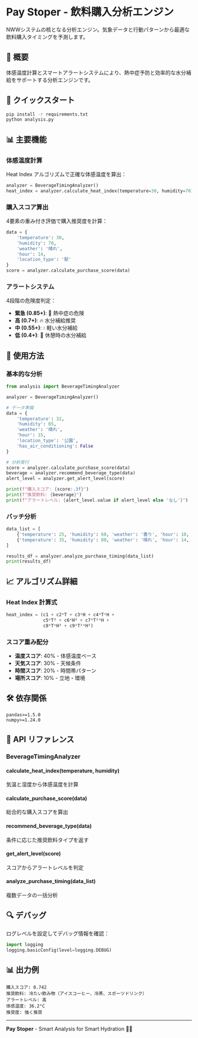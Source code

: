 # Pay Stoper - 飲料購入分析エンジン

NWWシステムの核となる分析エンジン。気象データと行動パターンから最適な飲料購入タイミングを予測します。

## 🧠 概要

体感温度計算とスマートアラートシステムにより、熱中症予防と効率的な水分補給をサポートする分析エンジンです。

## 🚀 クイックスタート

```bash
pip install -r requirements.txt
python analysis.py
```

## 📊 主要機能

### 体感温度計算
Heat Index アルゴリズムで正確な体感温度を算出：
```python
analyzer = BeverageTimingAnalyzer()
heat_index = analyzer.calculate_heat_index(temperature=30, humidity=70)
```

### 購入スコア算出
4要素の重み付き評価で購入推奨度を計算：
```python
data = {
    'temperature': 30,
    'humidity': 70,
    'weather': '晴れ',
    'hour': 14,
    'location_type': '駅'
}
score = analyzer.calculate_purchase_score(data)
```

### アラートシステム
4段階の危険度判定：
- **緊急 (0.85+)**: 🚨 熱中症の危険
- **高 (0.7+)**: 🔥 水分補給推奨  
- **中 (0.55+)**: 💧 軽い水分補給
- **低 (0.4+)**: 🍹 休憩時の水分補給

## 🔧 使用方法

### 基本的な分析
```python
from analysis import BeverageTimingAnalyzer

analyzer = BeverageTimingAnalyzer()

# データ準備
data = {
    'temperature': 32,
    'humidity': 65,
    'weather': '晴れ',
    'hour': 15,
    'location_type': '公園',
    'has_air_conditioning': False
}

# 分析実行
score = analyzer.calculate_purchase_score(data)
beverage = analyzer.recommend_beverage_type(data)
alert_level = analyzer.get_alert_level(score)

print(f"購入スコア: {score:.3f}")
print(f"推奨飲料: {beverage}")
print(f"アラートレベル: {alert_level.value if alert_level else 'なし'}")
```

### バッチ分析
```python
data_list = [
    {'temperature': 25, 'humidity': 60, 'weather': '曇り', 'hour': 10, 'location_type': 'オフィス'},
    {'temperature': 35, 'humidity': 80, 'weather': '晴れ', 'hour': 14, 'location_type': '駅'}
]

results_df = analyzer.analyze_purchase_timing(data_list)
print(results_df)
```

## 📈 アルゴリズム詳細

### Heat Index 計算式
```python
heat_index = (c1 + c2*T + c3*H + c4*T*H + 
              c5*T² + c6*H² + c7*T²*H + 
              c8*T*H² + c9*T²*H²)
```

### スコア重み配分
- **温度スコア**: 40% - 体感温度ベース
- **天気スコア**: 30% - 天候条件
- **時間スコア**: 20% - 時間帯パターン
- **場所スコア**: 10% - 立地・環境

## 🛠️ 依存関係

```
pandas>=1.5.0
numpy>=1.24.0
```

## 📝 API リファレンス

### BeverageTimingAnalyzer

#### calculate_heat_index(temperature, humidity)
気温と湿度から体感温度を計算

#### calculate_purchase_score(data)
総合的な購入スコアを算出

#### recommend_beverage_type(data)
条件に応じた推奨飲料タイプを返す

#### get_alert_level(score)
スコアからアラートレベルを判定

#### analyze_purchase_timing(data_list)
複数データの一括分析

## 🔍 デバッグ

ログレベルを設定してデバッグ情報を確認：
```python
import logging
logging.basicConfig(level=logging.DEBUG)
```

## 📊 出力例

```
購入スコア: 0.742
推奨飲料: 冷たい飲み物（アイスコーヒー、冷茶、スポーツドリンク）
アラートレベル: 高
体感温度: 36.2°C
推奨度: 強く推奨
```

---

**Pay Stoper** - Smart Analysis for Smart Hydration 🧠💧